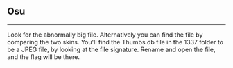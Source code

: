 Osu
------------
----------
Look for the abnormally big file. Alternatively you can find the file by comparing the two skins.
You'll find the Thumbs.db file in the 1337 folder to be a JPEG file, by looking at the file signature. Rename and open the file, and the flag will be there.
